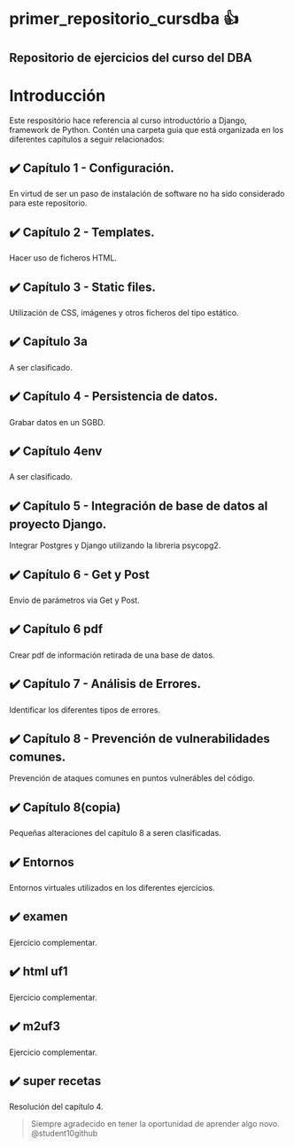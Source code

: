 # primer_repositorio_cursdba 👍 
Repositorio de ejercicios del curso del DBA
---

# Introducción 
Este respositório hace referencia al curso introductório a Django, framework de Python.
Contén una carpeta guia que está organizada en los diferentes capítulos a seguir relacionados:


## ✔️ Capítulo 1 - Configuración. 
En virtud de ser un paso de instalación de software no ha sido considerado para este repositorio.


## ✔️ Capítulo 2 - Templates. 
Hacer uso de ficheros HTML.


## ✔️ Capítulo 3 - Static files. 
Utilización de CSS, imágenes y otros ficheros del tipo estático.


## ✔️ Capítulo 3a 
A ser clasificado.


## ✔️ Capítulo 4 - Persistencia de datos. 
Grabar datos en un SGBD.


## ✔️ Capítulo 4env 
A ser clasificado.


## ✔️ Capítulo 5 - Integración de base de datos al proyecto Django. 
Integrar Postgres y Django utilizando la libreria psycopg2.


## ✔️ Capítulo 6 - Get y Post 
Envio de parámetros via Get y Post.


## ✔️ Capítulo 6 pdf 
Crear pdf de información retirada de una base de datos.


## ✔️ Capítulo 7 - Análisis de Errores. 
Identificar los diferentes tipos de errores.


## ✔️ Capítulo 8 - Prevención de vulnerabilidades comunes. 
Prevención de ataques comunes en puntos vulnerábles del código.


## ✔️ Capítulo 8(copia) 
Pequeñas alteraciones del capítulo 8 a seren clasificadas.


## ✔️ Entornos 
Entornos virtuales utilizados en los diferentes ejercícios.


## ✔️ examen 
Ejercicio complementar.


## ✔️ html uf1 
Ejercicio complementar.


## ✔️ m2uf3 
Ejercicio complementar.


## ✔️ super recetas 
Resolución del capítulo 4.


>Siempre agradecido en tener la oportunidad de aprender algo novo.
>@student10github


